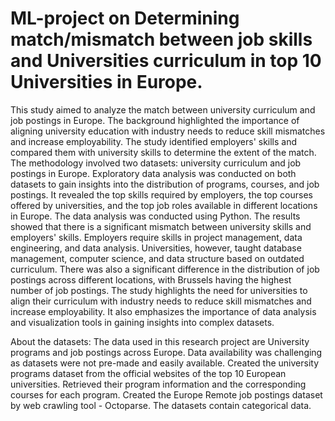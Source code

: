 # ML-project on Determining match/mismatch between job skills and Universities curriculum in top 10 Universities in Europe.

This study aimed to analyze the match between university curriculum and job postings in Europe. The background highlighted the importance of aligning university education with industry needs to reduce skill mismatches and increase employability. The study identified employers' skills and compared them with university skills to determine the extent of the match. The methodology involved two datasets: university curriculum and job postings in Europe. Exploratory data analysis was conducted on both datasets to gain insights into the distribution of programs, courses, and job postings. It revealed the top skills required by employers, the top courses offered by universities, and the top job roles available in different locations in Europe. The data analysis was conducted using Python. The results showed that there is a significant mismatch between university skills and employers' skills. Employers require skills in project management, data engineering, and data analysis. Universities, however, taught database management, computer science, and data structure based on outdated curriculum. There was also a significant difference in the distribution of job postings across different locations, with Brussels having the highest number of job postings. The study highlights the need for universities to align their curriculum with industry needs to reduce skill mismatches and increase employability. It also emphasizes the importance of data analysis and visualization tools in gaining insights into complex datasets.

About the datasets:
The data used in this research project are University programs and job postings across Europe. Data availability was challenging as datasets were not pre-made and easily available. Created the university programs dataset from the official websites of the top 10 European universities. Retrieved their program information and the corresponding courses for each program. Created the Europe Remote job postings dataset by web crawling tool -  Octoparse. The datasets contain categorical data.
